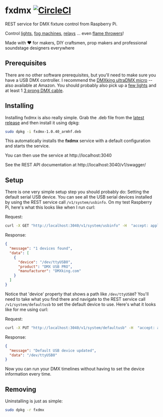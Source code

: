 # fxdmx [![CircleCI](https://circleci.com/gh/danesparza/fxdmx.svg?style=shield)](https://circleci.com/gh/danesparza/fxdmx)
REST service for DMX fixture control from Raspberry Pi.  

Control [lights](https://www.rollingstone.com/product-recommendations/lifestyle/best-stage-lights-928544/), [fog machines](https://www.amazon.com/dmx-fog-machine/s?k=dmx+fog+machine), [relays](https://www.amazon.com/ADJ-Products-Lighting-Dimmer-DP-415R/dp/B07C7Y4MT9/ref=sr_1_10?dchild=1&keywords=dmx+relay&qid=1626704824&sr=8-10) ... even [flame throwers](https://www.youtube.com/watch?v=jbIG1ijw9Qw)! 

 Made with ❤️ for makers, DIY craftsmen, prop makers and professional soundstage designers everywhere
 
 ## Prerequisites
There are no other software prerequisites, but you'll need to make sure you have a USB DMX controller.  I recommend the [DMXking ultraDMX micro](https://dmxking.com/usbdmx/ultradmxmicro) -- also available at Amazon.  You should probably also pick up a [few lights](https://www.amazon.com/gp/product/B07DPGPRZ3/ref=ppx_yo_dt_b_search_asin_title?ie=UTF8&psc=1) and at least 1 [3 prong DMX cable](https://www.amazon.com/gp/product/B0885HHY5Q/ref=ppx_yo_dt_b_search_asin_title?ie=UTF8&psc=1).  
## Installing
Installing fxdmx is also really simple.  Grab the .deb file from the [latest release](https://github.com/danesparza/fxdmx/releases/latest) and then install it using dpkg:


```bash
sudo dpkg -i fxdmx-1.0.40_armhf.deb 
````

This automatically installs the **fxdmx** service with a default configuration and starts the service. 

You can then use the service at http://localhost:3040

See the REST API documentation at http://localhost:3040/v1/swagger/

## Setup
There is one very simple setup step you should probably do:  Setting the default serial USB device.  You can see all the USB serial devices installed by using the REST service call `/v1/system/usbinfo`.  On my test Raspberry Pi, here's what this looks like when I run curl:

Request:
```bash
curl -X GET "http://localhost:3040/v1/system/usbinfo" -H  "accept: application/json"
```
Response:
```json
{
  "message": "1 devices found",
  "data": [
    {
      "device": "/dev/ttyUSB0",
      "product": "DMX USB PRO",
      "manufacturer": "DMXking.com"
    }
  ]
}
```
Notice that 'device' property that shows a path like `/dev/ttyUSB0`?  You'll need to take what you find there and navigate to the REST service call `/v1/system/defaultusb` to set the default device to use.  Here's what it looks like for me using curl:

Request:
```bash
curl -X PUT "http://localhost:3040/v1/system/defaultusb" -H  "accept: application/json" -H  "Content-Type: application/json" -d "{  \"devicepath\": \"/dev/ttyUSB0\"}"
```
Response:
```json
{
  "message": "Default USB device updated",
  "data": "/dev/ttyUSB0"
}
```
Now you can run your DMX timelines without having to set the device information every time.

## Removing 
Uninstalling is just as simple:

```bash
sudo dpkg -r fxdmx
```

